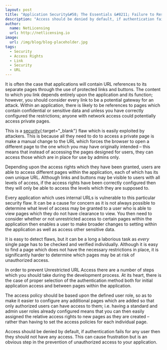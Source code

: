 ```yaml
---
layout: post
title: "Application Security&#58; The Essentials &#8211; Failure to Restrict URL Access"
description: "Access should be denied by default, if authentication fails for any user then they should not have any access"
author:
  name: NetLicensing
  url: http://netlicensing.io
image:
  url: /img/blog/blog-placeholder.jpg
tags:
  - Security
  - Access Rights
  - Link
  - Security
  - URL
---
```


It is often the case that applications will contain URL references to its separate pages through the use of protected links and buttons. The content to which you link depends entirely upon the application and its function; however, you should consider every link to be a potential gateway for an attack. Within an application, there is likely to be references to pages which contain confidential or sensitive data and unless you have correctly configured the restrictions; anyone with network access could potentially access private pages.

This is a [security](https://www.google.com/search?q=site%3Anetlicensing.io%20Application%20Security%20Essentials "Application Security Essentials"){:target="_blank"} flaw which is easily exploited by attackers. This is because all they need to do to access a private page is make a manual change to the URL which forces the browser to open a different page to the one which you may have originally intended – this means that instead of accessing the pages designed for users, they can access those which are in place for use by admins only.

Depending upon the access rights which they have been granted, users are able to access different pages within the application, each of which has its own unique URL. Although links and buttons may be visible to users with all levels of access, if the access rights have been correctly configured then they will only be able to access the levels which they are supposed to.

Every application which uses internal URLs is vulnerable to this particular security flaw. It can be a cause for concern as it is not always possible to determine what level of access may be granted to a user who is able to view pages which they do not have clearance to view. You then need to consider whether or not unrestricted access to certain pages within the application then enables a user to make broader changes to setting within the application as well as access other sensitive data.

It is easy to detect flaws, but it can be a long a laborious task as _every_ single page has to be checked and verified individually. Although it is easy to find a page which does not have the necessary restrictions in place, it is significantly harder to determine which pages may be at risk of unauthorized access.

In order to prevent Unrestricted URL Access there are a number of steps which you should take during the development process. At its heart, there is the case of proper selection of the authentication method both for initial application access and between pages within the application.

The access policy should be based upon the defined user role, so as to make it easier to configure any additional pages which are added so that only authorized users can have access to them; i.e. having a standard and admin user roles already configured means that you can then easily assigned the relative access rights to new pages as they are created – rather than having to set the access policies for each individual page.

Access should be denied by default, if authentication fails for any user then they should not have any access. This can cause frustration but is an obvious step in the prevention of unauthorized access to your application.
